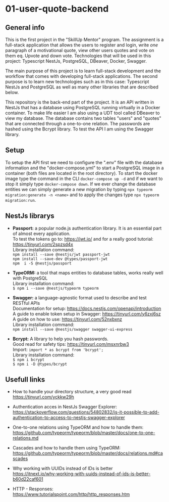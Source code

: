 
# 01-user-quote-backend
## General info
This is the first project in the "SkillUp Mentor" program. The assignment is a full-stack application that allows the users to register and login, write *one* paragraph of a motivational quote, view other users quotes and vote on them eq. Upvote and down vote. Technologies that will be used in this project: Typescript NestJs, PostgreSQL, DBeaver, Docker, Swagger.

The main purpose of this project is to learn full-stack development and the workflow that comes with developing full-stack applications. The second purpose is to learn new technologies such as in this case: Typescript NestJs and PostgreSQL as well as many other libraries that are described below.

This repository is the back-end part of the project. It is an API written in NestJs that has a database using PostgreSQL running virtually in a Docker container. To make life easier I am also using a UDT tool called DBeaver to view my database. The database contains two tables "users" and "quotes" that are connected through a one-to-one relation. The passwords are hashed using the Bcrypt library. To test the API I am using the Swagger library.

## Setup
To setup the API first we need to configure the ".env" file with the database information and the "docker-compose.yml" to start a PostgreSQL image in a container (both files are located in the root directory). To start the docker image type the command in the CLI  `docker-compose up -d` and if we want to stop it simply type `docker-compose down`. If we ever change the database entities we can simply generate a new migration by typing `npx typeorm migration:generate -n <name>` and to apply the changes type `npx typeorm migration:run`.

## NestJs librarys
- <b>Passport:</b> a popular node.js authentication library. It is an essential part of almost every application. </br>
To test the tokens go to: https://jwt.io/ and for a really good tutorial: https://tinyurl.com/2spzsd4x </br>
Library installation command: </br>
`npm install --save @nestjs/jwt passport-jwt` </br>
`npm install --save-dev @types/passport-jwt` </br>
`npm  i -S @nestjs/passport` </br>

- <b>TypeORM:</b> a tool that maps entities to database tables, works really well with PostgreSQL </br>
Library installation command: </br>
`$ npm i --save @nestjs/typeorm typeorm`<br>

- <b>Swagger:</b> a language-agnostic format used to describe and test RESTful APIs </br>
Documentation for setup: https://docs.nestjs.com/openapi/introduction <br>
A guide to enable token setup in Swagger: https://tinyurl.com/y6zxj6sz <br>
A guide on how to use: https://tinyurl.com/52nxbxnz <br>
Library installation command: </br>
`npm install --save @nestjs/swagger swagger-ui-express` </br>

- <b>Bcrypt:</b> A library to help you hash passwords. </br>
Good read for safety tips: https://tinyurl.com/msxnrbw3 </br>
Import: `import * as bcrypt from 'bcrypt';`</br> 
Library installation command:  </br> 
`$ npm i bcrypt` </br>
`$ npm i -D @types/bcrypt` </br>

## Usefull links
- How to handle your directory structure, a very good read </br>
 https://tinyurl.com/yckkw29h <br>

- Authentication acces in NestJs Swagger Explorer: <br>
https://stackoverflow.com/questions/54802832/is-it-possible-to-add-authentication-to-access-to-nestjs-swagger-explorer<br>

- One-to-one relations using TypeORM and how to handle them: <br>
https://github.com/typeorm/typeorm/blob/master/docs/one-to-one-relations.md <br>

- Cascades and how to handle them using TypeORM: <br>
https://github.com/typeorm/typeorm/blob/master/docs/relations.md#cascades <br>

- Why working with UUIDs instead of IDs is better <br>
https://itnext.io/why-working-with-uuids-instead-of-ids-is-better-b60d22caf601 <br>

- HTTP - Responses: <br>
https://www.tutorialspoint.com/http/http_responses.htm <br>
